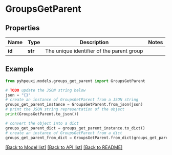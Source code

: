 # GroupsGetParent


## Properties

Name | Type | Description | Notes
------------ | ------------- | ------------- | -------------
**id** | **str** | The unique identifier of the parent group | 

## Example

```python
from pyhpeuxi.models.groups_get_parent import GroupsGetParent

# TODO update the JSON string below
json = "{}"
# create an instance of GroupsGetParent from a JSON string
groups_get_parent_instance = GroupsGetParent.from_json(json)
# print the JSON string representation of the object
print(GroupsGetParent.to_json())

# convert the object into a dict
groups_get_parent_dict = groups_get_parent_instance.to_dict()
# create an instance of GroupsGetParent from a dict
groups_get_parent_from_dict = GroupsGetParent.from_dict(groups_get_parent_dict)
```
[[Back to Model list]](../README.md#documentation-for-models) [[Back to API list]](../README.md#documentation-for-api-endpoints) [[Back to README]](../README.md)


